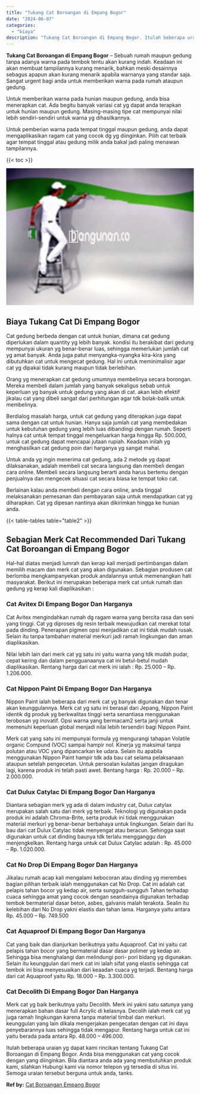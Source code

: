 ```yaml
---
title: "Tukang Cat Boroangan di Empang Bogor"
date: "2024-06-07"
categories: 
  - "biaya"
description: "Tukang Cat Boroangan di Empang Bogor. Itulah beberapa uraian yg dapat kami rincikan tentang Tukang Cat Boroangan di Empang Bogor. Anda bisa menggunakan cat y..."
---
```


**Tukang Cat Boroangan di Empang Bogor** – Sebuah rumah maupun gedung tanpa adanya warna pada tembok tentu akan kurang indah. Keadaan ini akan membuat tampilannya kurang menarik, bahkan meski desainnya sebagus apapun akan kurang menarik apabila warnanya yang standar saja. Sangat urgent bagi anda untuk memberikan warna pada rumah ataupun gedung.

Untuk memberikan warna pada hunian maupun gedung, anda bisa menerapkan cat. Ada begitu banyak variasi cat yg dapat anda terapkan untuk hunian maupun gedung. Masing-masing tipe cat mempunyai nilai lebih sendiri-sendiri untuk warna yg dihasilkannya.

Untuk pemberian warna pada tempat tinggal maupun gedung, anda dapat mengaplikasikan ragam cat yang cocok dg yg diinginkan. Pilih cat terbaik agar tempat tinggal atau gedung milik anda bakal jadi paling menawan tampilannya.

{{< toc >}}

![Tukang Cat Boroangan di Empang Bogor](/images/jasa-cat-murah15.png)

## Biaya Tukang Cat Di Empang Bogor

Cat gedung berbeda dengan cat untuk hunian, dimana cat gedung diperlukan dalam quantity yg lebih banyak. kondisi itu berakibat dari gedung mempunyai ukuran yg benar-benar luas, sehingga memerlukan jumlah cat yg amat banyak. Anda juga patut menyangka-nyangka kira-kira yang dibutuhkan cat untuk mengecat gedung. Hal ini untuk meminimalisir agar cat yg dipakai tidak kurang maupun tidak berlebihan.

Orang yg menerapkan cat gedung umumnya membelinya secara borongan. Mereka membeli dalam jumlah yang banyak sekaligus sebab untuk keperluan yg banyak untuk gedung yang akan di cat. akan lebih efektif jikalau cat yang dibeli sangat dari perhitungan agar tdk bolak-balik untuk membelinya.

Berdialog masalah harga, untuk cat gedung yang diterapkan juga dapat sama dengan cat untuk hunian. Hanya saja jumlah cat yang membedakan untuk kebutuhan gedung yang lebih luas dibandingi dengan rumah. Seperti halnya cat untuk tempat tinggal mengeluarkan harga hingga Rp. 500.000, untuk cat gedung dapat mencapai jutaan rupiah. Keadaan inilah yg menghasilkan cat gedung poin dari harganya yg sangat mahal.

Untuk anda yg ingin menerima cat gedung, ada 2 metode yg dapat dilaksanakan, adalah membeli cat secara langsung dan membeli dengan cara online. Membeli secara langsung berarti anda harus bertemu dengan penjualnya dan mengecek situasi cat secara biasa ke tempat toko cat.

Berlainan kalau anda membeli dengan cara online, anda tinggal melaksanakan pemesanan dan pembayaran saja untuk mendapatkan cat yg diharapkan. Cat yg dipesan nantinya akan dikirimkan hingga ke hunian anda.

{{< table-tables table="table2" >}}

## Sebagian Merk Cat Recommended Dari Tukang Cat Boroangan di Empang Bogor

Hal-hal diatas menjadi lumrah dan kerap kali menjadi pertimbangan dalam memilih macam dan merk cat yang akan digunakan. Sebagian produsen cat berlomba mengkampanyekan produk andalannya untuk memenangkan hati masyarakat. Berikut ini merupakan beberapa merk cat untuk rumah dan gedung yg kerap kali diaplikasikan :

### Cat Avitex Di Empang Bogor Dan Harganya

Cat Avitex mengindahkan rumah dg ragam warna yang bercita rasa dan seni yang tinggi. Cat yg diproses dg resin terbaik mewujudkan cat merekat total pada dinding. Penerapan pigmen opsi menjadikan cat ini tidak mudah rusak. Selain itu tanpa tambahan material merkuri jadi ramah lingkungan dan aman diaplikasikan.

Nilai lebih lain dari merk cat yg satu ini yaitu warna yang tdk mudah pudar, cepat kering dan dalam pengguanaanya cat ini betul-betul mudah diaplikasikan. Rentang harga dari cat merk ini ialah : Rp. 25.000 – Rp. 1.206.000.

### Cat Nippon Paint Di Empang Bogor Dan Harganya

Nippon Paint ialah beberapa dari merk cat yg banyak digunakan dan tenar akan keunggulannya. Merk cat yg satu ini berasal dari Jepang, Nippon Paint identik dg produk yg berkwalitas tinggi serta senantiasa menggunakan terobosan yg inovatif. Opsi warna yang bermacam2 serta janji untuk memenuhi keperluan global menjadi nilai lebih tersendiri bagi Nippon Paint.

Merk cat yang satu ini mempunyai formula yg mengurangi tahapan Volatile organic Compund (VOC) sampai hampir nol. Kinerja yg maksimal tanpa polutan atau VOC yang dipancarkan ke udara. Selain itu apabila menggunakan Nippon Paint hampir tdk ada bau cat selama pelaksanaan ataupun setelah pengecetan. Untuk persoalan kulaitas jangan diragukan lagi, karena produk ini telah pasti awet. Bentang harga : Rp. 20.000 – Rp. 2.000.000.

### Cat Dulux Catylac Di Empang Bogor Dan Harganya

Diantara sebagian merk yg ada di dalam industry cat, Dulux catylax merupakan salah satu dari merk yg terbaik. Teknologi yg digunakan pada produk ini adalah Chroma-Brite, serta produk ini tidak menggunakan material merkuri yg benar-benar berbahaya untuk lingkungan. Selain dari itu bau dari cat Dulux Catylac tidak menyengat atau beracun. Sehingga saat digunakan untuk cat dinding baunya tdk terlalu mengganggu dan menjengkelkan. Rentang harga untuk cat Dulux Catylac adalah : Rp. 45.000 – Rp. 1.020.000.

### Cat No Drop Di Empang Bogor Dan Harganya

Jikalau rumah acap kali mengalami kebocoran atau dinding yg merembes bagian pilihan terbaik ialah menggunakan cat No Drop. Cat ini adalah cat pelapis tahan bocor yg kedap air, serta sungguh-sungguh Tahan terhadap cuaca sehingga amat yang cocok dengan seandainya digunakan terhadap tembok bermaterial dasar beton, asbes, galvanis malah terakota. Sealin itu kelebihan dari No Drop yakni elastis dan tahan lama. Harganya yaitu antara Rp. 45.000 – Rp. 749.500

### Cat Aquaproof Di Empang Bogor Dan Harganya

Cat yang baik dan dianjurkan berikutnya yaitu Aquaproof. Cat ini yaitu cat pelapis tahan bocor yang bermaterial dasar dasar polimer yg kedap air. Sehingga bisa menghalangi dan melindungi pori- pori bidang yg digunakan. Selain itu keunggulan dari merk cat ini ialah sifat yang elastis sehingga cat tembok ini bisa menyesuaikan dari keaadan cuaca yg terjadi. Bentang harga dari cat Aquaproof yaitu Rp. 18.000 – Rp. 3.300.000.

### Cat Decolith Di Empang Bogor Dan Harganya

Merk cat yg baik berikutnya yaitu Decolith. Merk ini yakni satu satunya yang menerapkan bahan dasar full Acrylic di kelasnya. Decolih ialah merk cat yg juga ramah lingkungan karena tanpa material timbal dan merkuri. keunggulan yang lain dikala mengerjakan pengecatan dengan cat ini daya penyebarannya luas sehingga tidak mengapur. Rentang harga untuk cat ini yaitu berada pada antara Rp. 48.000 – 496.000.

Itulah beberapa uraian yg dapat kami rincikan tentang Tukang Cat Boroangan di Empang Bogor. Anda bisa menggunakan cat yang cocok dengan yang diinginkan. Bila diantara anda ada yang membutuhkan produk kami, silahkan Hubungi kami via nomor telepon yg tersedia di situs ini. Semoga uraian tersebut berguna untuk anda, tanks.

**Ref by:** [Cat Boroangan Empang Bogor](https://id.wikipedia.org/wiki/Cat)
